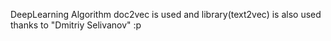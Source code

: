 DeepLearning Algorithm doc2vec is used and library(text2vec) is also used thanks to "Dmitriy Selivanov" :p
